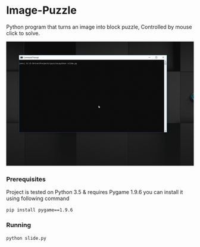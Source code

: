 # Image-Puzzle
Python program that turns an image into block puzzle, Controlled by mouse click to solve.

![](recording.gif)

### Prerequisites

Project is tested on Python 3.5 & requires Pygame 1.9.6 you can install it using following command
```
pip install pygame==1.9.6
```

### Running
```
python slide.py
```
